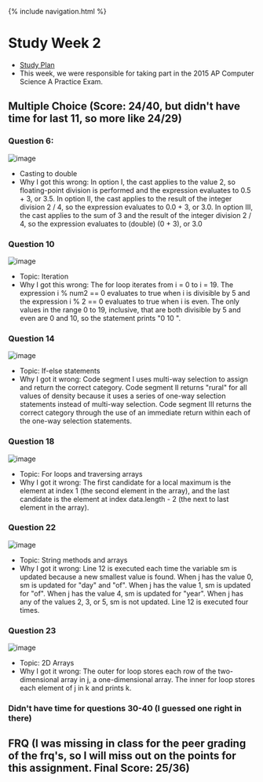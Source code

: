 {% include navigation.html %}
# Study Week 2
- [Study Plan](https://devamshri.github.io/Tri-3-Devam-Challenges/StudyPlan)
- This week, we were responsible for taking part in the 2015 AP Computer Science A Practice Exam.

## Multiple Choice (Score: 24/40, but didn't have time for last 11, so more like 24/29)
### Question 6:
![image](https://media.discordapp.net/attachments/750110972420685825/973226819891380334/unknown.png?width=558&height=529)
- Casting to double
- Why I got this wrong: In option I, the cast applies to the value 2, so floating-point division is performed and the expression evaluates to 0.5 + 3, or 3.5. In option II, the cast applies to the result of the integer division 2 / 4, so the expression evaluates to 0.0 + 3, or 3.0. In option III, the cast applies to the sum of 3 and the result of the integer division 2 / 4, so the expression evaluates to (double) (0 + 3), or 3.0

### Question 10
![image](https://media.discordapp.net/attachments/750110972420685825/973227279901683712/unknown.png?width=405&height=530)
- Topic: Iteration
- Why I got this wrong: The for loop iterates from i = 0 to i = 19. The expression i % num2 == 0 evaluates to true when i is divisible by 5 and the expression i % 2 == 0 evaluates to true when i is even. The only values in the range 0 to 19, inclusive, that are both divisible by 5 and even are 0 and 10, so the statement prints "0 10 ".

### Question 14
![image](https://media.discordapp.net/attachments/750110972420685825/973228128849788958/unknown.png?width=451&height=529)
- Topic: If-else statements
- Why I got it wrong: Code segment I uses multi-way selection to assign and return the correct category. Code segment II returns "rural" for all values of density because it uses a series of one-way selection statements instead of multi-way selection. Code segment III returns the correct category through the use of an immediate return within each of the one-way selection statements.

### Question 18
![image](https://media.discordapp.net/attachments/750110972420685825/973229291997392896/unknown.png?width=392&height=529)
- Topic: For loops and traversing arrays
- Why I got it wrong: The first candidate for a local maximum is the element at index 1 (the second element in the array), and the last candidate is the element at index data.length - 2 (the next to last element in the array).

### Question 22
![image](https://media.discordapp.net/attachments/750110972420685825/973230201863548998/unknown.png?width=393&height=530)
- Topic: String methods and arrays
- Why I got it wrong: Line 12 is executed each time the variable sm is updated because a new smallest value is found. When j has the value 0, sm is updated for "day" and "of". When j has the value 1, sm is updated for "of". When j has the value 4, sm is updated for "year". When j has any of the values 2, 3, or 5, sm is not updated. Line 12 is executed four times.

### Question 23
![image](https://media.discordapp.net/attachments/750110972420685825/973230201863548998/unknown.png?width=393&height=530)
- Topic: 2D Arrays
- Why I got it wrong: The outer for loop stores each row of the two-dimensional array in j, a one-dimensional array. The inner for loop stores each element of j in k and prints k.


### Didn't have time for questions 30-40 (I guessed one right in there)

## FRQ (I was missing in class for the peer grading of the frq's, so I will miss out on the points for this assignment. Final Score: 25/36)

